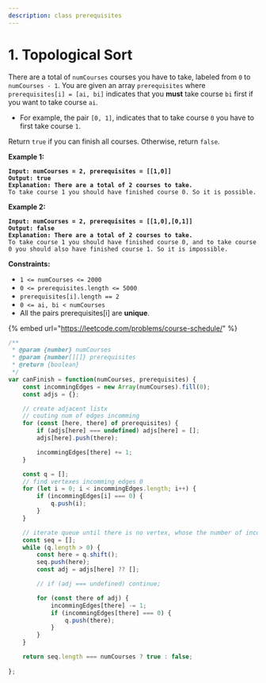 ```yaml
---
description: class prerequisites
---
```


# 1. Topological Sort



There are a total of `numCourses` courses you have to take, labeled from `0` to `numCourses - 1`. You are given an array `prerequisites` where `prerequisites[i] = [ai, bi]` indicates that you **must** take course `bi` first if you want to take course `ai`.

* For example, the pair `[0, 1]`, indicates that to take course `0` you have to first take course `1`.

Return `true` if you can finish all courses. Otherwise, return `false`.

&#x20;

**Example 1:**

<pre><code><strong>Input: numCourses = 2, prerequisites = [[1,0]]
</strong><strong>Output: true
</strong><strong>Explanation: There are a total of 2 courses to take. 
</strong>To take course 1 you should have finished course 0. So it is possible.
</code></pre>

**Example 2:**

<pre><code><strong>Input: numCourses = 2, prerequisites = [[1,0],[0,1]]
</strong><strong>Output: false
</strong><strong>Explanation: There are a total of 2 courses to take. 
</strong>To take course 1 you should have finished course 0, and to take course 0 you should also have finished course 1. So it is impossible.
</code></pre>

&#x20;

**Constraints:**

* `1 <= numCourses <= 2000`
* `0 <= prerequisites.length <= 5000`
* `prerequisites[i].length == 2`
* `0 <= ai, bi < numCourses`
* All the pairs prerequisites\[i] are **unique**.

{% embed url="https://leetcode.com/problems/course-schedule/" %}

```javascript
/**
 * @param {number} numCourses
 * @param {number[][]} prerequisites
 * @return {boolean}
 */
var canFinish = function(numCourses, prerequisites) {
    const incommingEdges = new Array(numCourses).fill(0);
    const adjs = {};

    // create adjacent listx
    // couting num of edges incomming
    for (const [here, there] of prerequisites) {
        if (adjs[here] === undefined) adjs[here] = [];
        adjs[here].push(there);

        incommingEdges[there] += 1;
    }

    const q = [];
    // find vertexes incomming edges 0
    for (let i = 0; i < incommingEdges.length; i++) {
        if (incommingEdges[i] === 0) {
            q.push(i);
        }
    }

    // iterate queue until there is no vertex, whose the number of incomming edges is equal to zero
    const seq = [];
    while (q.length > 0) {
        const here = q.shift();
        seq.push(here);
        const adj = adjs[here] ?? [];

        // if (adj === undefined) continue;

        for (const there of adj) {
            incommingEdges[there] -= 1;
            if (incommingEdges[there] === 0) {
                q.push(there);
            }
        }
    }

    return seq.length === numCourses ? true : false;
    
}; 
```



